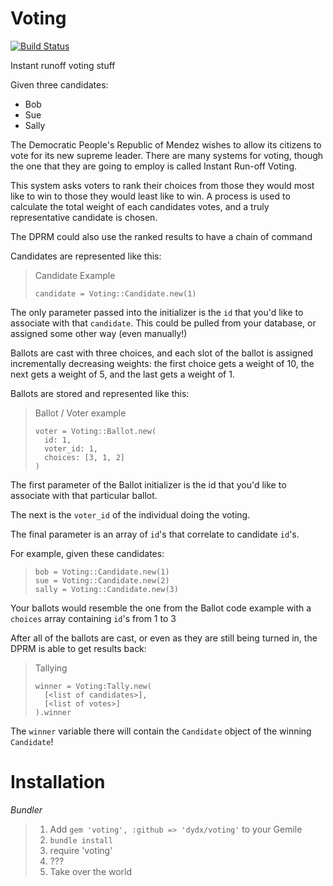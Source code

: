 # Voting
[![Build Status](https://travis-ci.org/dydx/voting.svg?branch=master)](https://travis-ci.org/dydx/voting)

Instant runoff voting stuff

Given three candidates:

* Bob
* Sue
* Sally

The Democratic People's Republic of Mendez wishes to allow its citizens to vote
for its new supreme leader. There are many systems for voting, though the one
that they are going to employ is called Instant Run-off Voting.

This system asks voters to rank their choices from those they would most like to
win to those they would least like to win. A process is used to calculate the
total weight of each candidates votes, and a truly representative candidate is
chosen.

The DPRM could also use the ranked results to have a chain of command

Candidates are represented like this:

> Candidate Example
> ```
> candidate = Voting::Candidate.new(1)
> ```

The only parameter passed into the initializer is the `id` that you'd like to
associate with that `candidate`. This could be pulled from your database, or
assigned some other way (even manually!)

Ballots are cast with three choices, and each slot of the ballot is assigned
incrementally decreasing weights: the first choice gets a weight of 10, the next
gets a weight of 5, and the last gets a weight of 1.

Ballots are stored and represented like this:

> Ballot / Voter example
> ```
> voter = Voting::Ballot.new(
>   id: 1,
>   voter_id: 1,
>   choices: [3, 1, 2]
> )
> ``` 

The first parameter of the Ballot initializer is the id that you'd like to
associate with that particular ballot.

The next is the `voter_id` of the individual doing the voting.

The final parameter is an array of `id`'s that correlate to candidate `id`'s.

For example, given these candidates:

> ```
> bob = Voting::Candidate.new(1)
> sue = Voting::Candidate.new(2)
> sally = Voting::Candidate.new(3)
> ```

Your ballots would resemble the one from the Ballot code example with a
`choices` array containing `id`'s from 1 to 3

After all of the ballots are cast, or even as they are still being turned in,
the DPRM is able to get results back:

> Tallying
> ```
> winner = Voting:Tally.new(
>   [<list of candidates>],
>   [<list of votes>]
> ).winner
> ```

The `winner` variable there will contain the `Candidate` object of the winning
`Candidate`!

# Installation

*Bundler*
> 1. Add `gem 'voting', :github => 'dydx/voting'` to your Gemile
> 2. `bundle install`
> 3. require 'voting'
> 4. ???
> 5. Take over the world
